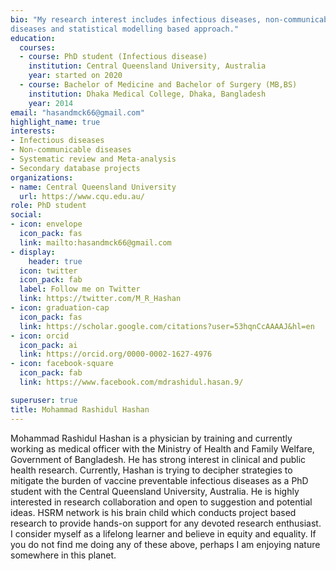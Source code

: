 ```yaml
---
bio: "My research interest includes infectious diseases, non-communicable 
diseases and statistical modelling based approach."
education:
  courses:
  - course: PhD student (Infectious disease)
    institution: Central Queensland University, Australia
    year: started on 2020
  - course: Bachelor of Medicine and Bachelor of Surgery (MB,BS)
    institution: Dhaka Medical College, Dhaka, Bangladesh
    year: 2014
email: "hasandmck66@gmail.com"
highlight_name: true
interests:
- Infectious diseases
- Non-communicable diseases
- Systematic review and Meta-analysis
- Secondary database projects
organizations:
- name: Central Queensland University
  url: https://www.cqu.edu.au/
role: PhD student
social:
- icon: envelope
  icon_pack: fas
  link: mailto:hasandmck66@gmail.com
- display:
    header: true
  icon: twitter
  icon_pack: fab
  label: Follow me on Twitter
  link: https://twitter.com/M_R_Hashan
- icon: graduation-cap
  icon_pack: fas
  link: https://scholar.google.com/citations?user=53hqnCcAAAAJ&hl=en
- icon: orcid
  icon_pack: ai
  link: https://orcid.org/0000-0002-1627-4976
- icon: facebook-square
  icon_pack: fab
  link: https://www.facebook.com/mdrashidul.hasan.9/

superuser: true
title: Mohammad Rashidul Hashan
---
```

Mohammad Rashidul Hashan is a physician by training and 
currently working as medical officer with the Ministry of Health and 
Family Welfare, Government of Bangladesh. He has strong interest in clinical 
and public health research. Currently, Hashan is trying to decipher strategies 
to mitigate the burden of vaccine preventable infectious diseases as a PhD 
student with the Central Queensland University, Australia. He is highly interested in research collaboration and open to suggestion and potential ideas. 
HSRM network is his brain child which conducts project based research to 
provide hands-on support for any devoted research enthusiast.
I consider myself as a lifelong learner and believe in equity and equality.
If you do not find me doing any of these above, perhaps I am enjoying 
nature somewhere in this planet.

